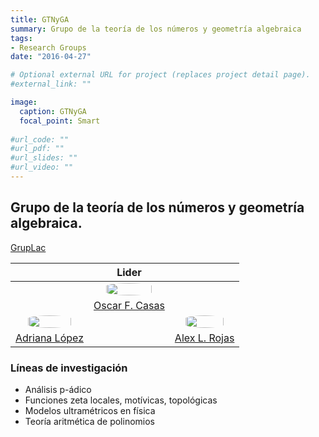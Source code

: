 ```yaml
---
title: GTNyGA
summary: Grupo de la teoría de los números y geometría algebraica
tags:
- Research Groups
date: "2016-04-27"

# Optional external URL for project (replaces project detail page).
#external_link: ""

image:
  caption: GTNyGA
  focal_point: Smart
  
#url_code: ""
#url_pdf: ""
#url_slides: ""
#url_video: ""
---
```


<style>
  #circleM
  {
  border-radius:50% 50% 50% 50%;
  width: 80%;
  }
</style>

## Grupo de la teoría de los números y geometría algebraica.
  
[GrupLac](https://scienti.minciencias.gov.co/gruplac/jsp/visualiza/visualizagr.jsp?nro=00000000007861)


&nbsp;| Lider | &nbsp;
:---: | :---:| :---:
&nbsp;|[<img src ="https://matematicas.netlify.app/authors/casas-o/avatar_hu84f857a6f35f3942ce858ed8809a9b2e_71749_270x270_fill_lanczos_center_2.png" id="circleM">](https://matematicas.netlify.app/authors/casas-o/) | &nbsp;
&nbsp;| [Oscar F. Casas](https://matematicas.netlify.app/authors/casas-o/) | &nbsp;
[<img src ="https://matematicas.netlify.app/authors/lopez-a/avatar_huf7f9d4c0c6ea4bb920438d045f710456_306427_270x270_fill_q90_lanczos_center.jpg"  id="circleM">](https://matematicas.netlify.app/authors/lopez-a/) | &nbsp;| [<img src ="https://matematicas.netlify.app/authors/rojas-a/avatar_hu679506257a7bbdcb8f10a04de94368dd_73473_270x270_fill_q90_lanczos_center.jpg"  id="circleM">](https://matematicas.netlify.app/authors/rojas-a/)|
[Adriana López](https://matematicas.netlify.app/authors/lopez-a/)|&nbsp;| [Alex L. Rojas](https://matematicas.netlify.app/authors/rojas-a/)


### Líneas de investigación

+ Análisis p-ádico
+ Funciones zeta locales, motívicas, topológicas
+ Modelos ultramétricos en física
+ Teoría aritmética de polinomios


